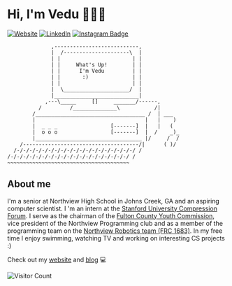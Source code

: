 # Hi, I'm Vedu 🏄🏽‍♂️
[![Website](https://img.shields.io/badge/Website-vmallela.com-informational?style=flat-square&logo=jekyll&logoColor=white)](https://www.vmallela.com)
[![LinkedIn](https://img.shields.io/badge/LinkedIn-vmallela-informational?style=flat-square&logo=linkedin&logoColor=white)](https://www.linkedin.com/in/vedu-mallela-a9aaa5162/)
[![Instagram Badge](https://img.shields.io/badge/-vedu_mallela-blue?style=flat-square&logo=instagram&logoColor=white&link=https://instagram.com/kanna6501/)](https://instagram.com/vedu_mallela)
```
              ,---------------------------,
              |  /---------------------\  |
              | |                       | |
              | |     What's Up!        | |
              | |      I'm Vedu         | |
              | |       :)              | |
              | |                       | |
              |  \_____________________/  |
              |___________________________|
            ,---\_____     []     _______/------,
          /         /______________\           /|
        /___________________________________ /  | ___
        |                                   |   |    )
        |  _ _ _                 [-------]  |   |   (
        |  o o o                 [-------]  |  /    _)_
        |__________________________________ |/     /  /
    /-------------------------------------/|      ( )/
  /-/-/-/-/-/-/-/-/-/-/-/-/-/-/-/-/-/-/-/ /
/-/-/-/-/-/-/-/-/-/-/-/-/-/-/-/-/-/-/-/ /
~~~~~~~~~~~~~~~~~~~~~~~~~~~~~~~~~~~~~~~
```
## About me
I'm a senior at Northview High School in Johns Creek, GA and an aspiring computer scientist. I 'm an intern at the [Stanford University Compression Forum](https://stanford.edu). I serve as the chairman of the [Fulton County Youth Commission](https://www.fultoncountyga.gov/services/youth/youth-commission), vice president of the Northview Programming club and as a member of the programming team on the [Northview Robotics team (FRC 1683)](https://www.technotitans.org/). In my free time I enjoy swimming, watching TV and working on interesting CS projects :)

Check out my [website](https://www.vmallela.com) and [blog](https://blog.vmallela.com) 💻



![Visitor Count](https://profile-counter.glitch.me/vmallela0/count.svg)
